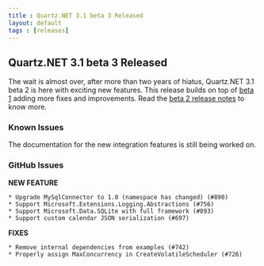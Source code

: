 ```yaml
---
title : Quartz.NET 3.1 beta 3 Released
layout: default
tags : [releases]
---
```


## Quartz.NET 3.1 beta 3 Released

The wait is almost over, after more than two years of hiatus, Quartz.NET 3.1 beta 2 is here with exciting new features.
This release builds on top of [beta 1](/2020/07/08/quartznet-3-1-beta-2-released/) adding more fixes and improvements. Read the [beta 2 release notes](/2020/07/08/quartznet-3-2-beta-1-released/) to know more.

### Known Issues

The documentation for the new integration features is still being worked on.

### GitHub Issues

__NEW FEATURE__

    * Upgrade MySqlConnector to 1.0 (namespace has changed) (#890)
    * Support Microsoft.Extensions.Logging.Abstractions (#756)
    * Support Microsoft.Data.SQLite with full framework (#893)
    * Support custom calendar JSON serialization (#697)

__FIXES__

    * Remove internal dependencies from examples (#742)
    * Properly assign MaxConcurrency in CreateVolatileScheduler (#726)  

<Download />
